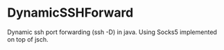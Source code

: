 # DynamicSSHForward

Dynamic ssh port forwarding (ssh -D) in java.
Using Socks5 implemented on top of jsch.
